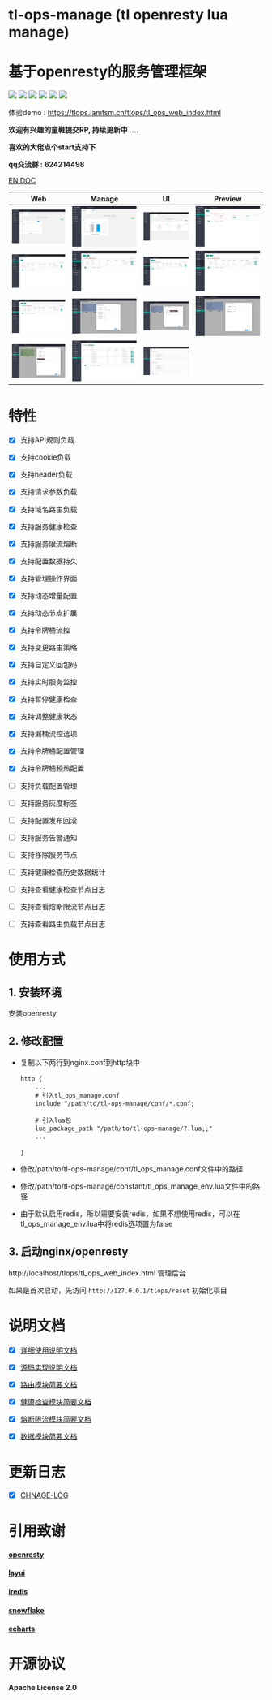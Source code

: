 # tl-ops-manage (tl openresty lua manage)

# 基于openresty的服务管理框架


[![](https://img.shields.io/badge/base-openresty-blue)](https://openresty.org/cn/)
[![](https://img.shields.io/badge/webmanage-red)](https://github.com/iamtsm/tl-ops-manage)
[![](https://img.shields.io/badge/healthcheck-red)](https://github.com/iamtsm/tl-ops-manage/blob/main/doc/tl-ops-health.md)
[![](https://img.shields.io/badge/balance-red)](https://github.com/iamtsm/tl-ops-manage/blob/main/doc/tl-ops-balance.md)
[![](https://img.shields.io/badge/limitfuse-red)](https://github.com/iamtsm/tl-ops-manage/blob/main/doc/tl-ops-balance.md)
[![](https://img.shields.io/badge/dynamic%20conf-green)](https://github.com/iamtsm/tl-ops-manage)



体验demo : https://tlops.iamtsm.cn/tlops/tl_ops_web_index.html

**欢迎有兴趣的童鞋提交RP, 持续更新中 ....**

**喜欢的大佬点个start支持下**

**qq交流群 : 624214498**


[EN DOC](doc/README_EN.md) 



| Web | Manage  | UI  | Preview  |
|:-------------:|:-------:|:-------:|:-------:|
| ![console_balance](doc/console_balance.png "console_balance") | ![console_health](doc/console_health.png "console_health") | ![console_fuse](doc/console_fuse.png "console_fuse") |![service](doc/service.png "service")
|![service_node](doc/service_node.png "service_node") |![balance_api](doc/balance_api.png "balance_api")| ![balance_cookie](doc/balance_cookie.png "balance_cookie") | ![balance_header](doc/balance_header.png "balance_header") 
|![balance_param](doc/balance_param.png "balance_param")|![fuse](doc/fuse.png "fuse")|![fuse_limit_token](doc/fuse_limit_token.png "fuse_limit_token")|![fuse_limit_leak](doc/fuse_limit_leak.png "fuse_limit_leak")
|![health](doc/health.png "health")|![store](doc/store.png "store")|![store_view](doc/store_view.png "store_view")


# 特性


- [x] 支持API规则负载

- [x] 支持cookie负载

- [x] 支持header负载

- [x] 支持请求参数负载

- [x] 支持域名路由负载

- [x] 支持服务健康检查

- [x] 支持服务限流熔断

- [x] 支持配置数据持久

- [x] 支持管理操作界面

- [x] 支持动态增量配置

- [x] 支持动态节点扩展

- [x] 支持令牌桶流控

- [x] 支持变更路由策略

- [x] 支持自定义回包码

- [x] 支持实时服务监控

- [x] 支持暂停健康检查

- [x] 支持调整健康状态

- [x] 支持漏桶流控选项

- [x] 支持令牌桶配置管理

- [x] 支持令牌桶预热配置

- [ ] 支持负载配置管理

- [ ] 支持服务灰度标签

- [ ] 支持配置发布回滚

- [ ] 支持服务告警通知

- [ ] 支持移除服务节点

- [ ] 支持健康检查历史数据统计

- [ ] 支持查看健康检查节点日志

- [ ] 支持查看熔断限流节点日志

- [ ] 支持查看路由负载节点日志


# 使用方式

## 1. 安装环境

安装openresty

## 2. 修改配置

- 复制以下两行到nginx.conf到http块中

    ````
    http {
        ...
        # 引入tl_ops_manage.conf
        include "/path/to/tl-ops-manage/conf/*.conf;

        # 引入lua包
        lua_package_path "/path/to/tl-ops-manage/?.lua;;"
        ...
        
    }
    ````

- 修改/path/to/tl-ops-manage/conf/tl_ops_manage.conf文件中的路径

- 修改/path/to/tl-ops-manage/constant/tl_ops_manage_env.lua文件中的路径

- 由于默认启用redis，所以需要安装redis，如果不想使用redis，可以在tl_ops_manage_env.lua中将redis选项置为false


## 3. 启动nginx/openresty

http://localhost/tlops/tl_ops_web_index.html  管理后台

如果是首次启动，先访问 `http://127.0.0.1/tlops/reset` 初始化项目



# 说明文档

- [x] [详细使用说明文档](https://blog.iamtsm.cn/detail.html?id=90)

- [x] [源码实现说明文档](https://blog.iamtsm.cn/detail.html?id=91)

- [x] [路由模块简要文档](doc/tl-ops-balance.md)

- [x] [健康检查模块简要文档](doc/tl-ops-health.md)

- [x] [熔断限流模块简要文档](doc/tl-ops-limit.md)

- [x] [数据模块简要文档](doc/tl-ops-store.md)


# 更新日志

- [x] [CHNAGE-LOG](doc/change.md)


# 引用致谢

#### [openresty](https://github.com/openresty/openresty)

#### [layui](https://github.com/layui/layui)

#### [iredis](https://github.com/membphis/lua-resty-iredis)

#### [snowflake](https://github.com/yunfengmeng/lua-resty-snowflake)

#### [echarts](https://github.com/apache/echarts)


# 开源协议

#### Apache License 2.0